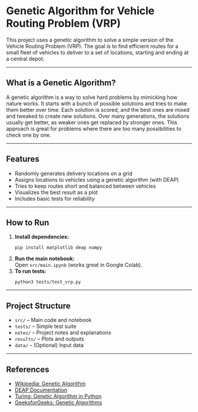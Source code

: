 # Genetic Algorithm for Vehicle Routing Problem (VRP)

This project uses a genetic algorithm to solve a simple version of the Vehicle Routing Problem (VRP). The goal is to find efficient routes for a small fleet of vehicles to deliver to a set of locations, starting and ending at a central depot.

---

## What is a Genetic Algorithm?

A genetic algorithm is a way to solve hard problems by mimicking how nature works. It starts with a bunch of possible solutions and tries to make them better over time. Each solution is scored, and the best ones are mixed and tweaked to create new solutions. Over many generations, the solutions usually get better, as weaker ones get replaced by stronger ones. This approach is great for problems where there are too many possibilities to check one by one.

---

## Features

- Randomly generates delivery locations on a grid
- Assigns locations to vehicles using a genetic algorithm (with DEAP)
- Tries to keep routes short and balanced between vehicles
- Visualizes the best result as a plot
- Includes basic tests for reliability

---

## How to Run

1. **Install dependencies:**
    ```
    pip install matplotlib deap numpy
    ```
2. **Run the main notebook:**  
   Open `src/main.ipynb` (works great in Google Colab).
3. **To run tests:**
    ```
    python3 tests/test_vrp.py
    ```

---

## Project Structure

- `src/` – Main code and notebook
- `tests/` – Simple test suite
- `notes/` – Project notes and explanations
- `results/` – Plots and outputs
- `data/` – (Optional) Input data

---

## References

- [Wikipedia: Genetic Algorithm](https://en.wikipedia.org/wiki/Genetic_algorithm)
- [DEAP Documentation](https://deap.readthedocs.io/en/master/)
- [Turing: Genetic Algorithm in Python](https://www.turing.com/kb/genetic-algorithm-in-python)
- [GeeksforGeeks: Genetic Algorithms](https://www.geeksforgeeks.org/genetic-algorithms/)
